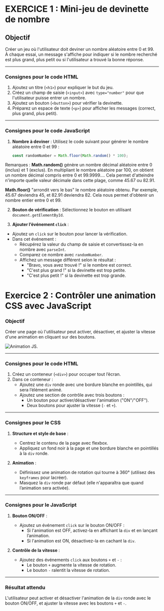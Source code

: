 # EXERCICE 1 : Mini-jeu de devinette de nombre

## Objectif
Créer un jeu où l'utilisateur doit deviner un nombre aléatoire entre 0 et 99.  
À chaque essai, un message s'affiche pour indiquer si le nombre recherché est plus grand, plus petit ou si l'utilisateur a trouvé la bonne réponse.

---

### Consignes pour le code HTML

1. Ajoutez un titre (`<h1>`) pour expliquer le but du jeu.
2. Créez un champ de saisie (`<input>`) avec `type="number"` pour que l'utilisateur puisse entrer un nombre.
3. Ajoutez un bouton (`<button>`) pour vérifier la devinette.
4. Préparez un espace de texte (`<p>`) pour afficher les messages (correct, plus grand, plus petit).

---

### Consignes pour le code JavaScript

1. **Nombre à deviner** : Utilisez le code suivant pour générer le nombre aléatoire entre 0 et 99 :
 
   ```javascript
   const randomNumber = Math.floor(Math.random() * 100);
   ```

 Remarques :
   **Math.random()** génère un nombre décimal aléatoire entre 0 (inclus) et 1 (exclus). En multipliant le nombre aléatoire par 100, on obtient un nombre décimal compris entre 0 et    99.9999.... Cela permet d'atteindre n'importe quelle valeur décimale dans cette plage, comme 45.67 ou 82.91. 
   
   **Math.floor()** "arrondit vers le bas" le nombre aléatoire obtenu. Par exemple, 45.67 deviendra 45, et 82.91 deviendra 82. Cela nous permet d'obtenir un nombre entier entre 0 et 99. 


2. **Bouton de vérification** : Sélectionnez le bouton en utilisant `document.getElementById`.

3. **Ajouter l’événement `click`** :

 - Ajoutez un `click` sur le bouton pour lancer la vérification.
 - Dans cet événement :
   - Récupérez la valeur du champ de saisie et convertissez-la en nombre avec `parseInt`.
   - Comparez ce nombre avec `randomNumber`.
   - Affichez un message différent selon le résultat :
     - "Bravo, vous avez trouvé !" si le nombre est correct.
     - "C'est plus grand !" si la devinette est trop petite.
     - "C'est plus petit !" si la devinette est trop grande.


# Exercice 2 : Contrôler une animation CSS avec JavaScript

### Objectif
Créer une page où l'utilisateur peut activer, désactiver, et ajuster la vitesse d'une animation en cliquant sur des boutons.

![Animation JS](https://sebastien-devos.fr/img/codegt/animation-js.png "Animation JS").

---

### Consignes pour le code HTML

1. Créez un conteneur (`<div>`) pour occuper tout l’écran.
2. Dans ce conteneur :
   - Ajoutez une `div` ronde avec une bordure blanche en pointillés, qui sera l’élément animé.
   - Ajoutez une section de contrôle avec trois boutons :
     - Un bouton pour activer/désactiver l'animation ("ON"/"OFF").
     - Deux boutons pour ajuster la vitesse (`-` et `+`).

---

### Consignes pour le CSS

1. **Structure et style de base** :
   - Centrez le contenu de la page avec flexbox.
   - Appliquez un fond noir à la page et une bordure blanche en pointillés à la `div` ronde.
   
2. **Animation** :
   - Définissez une animation de rotation qui tourne à 360° (utilisez des `keyframes` pour lacréer).
   - Masquez la `div` ronde par défaut (elle n'apparaîtra que quand l’animation sera activée).

---

### Consignes pour le JavaScript

1. **Bouton ON/OFF** :
   - Ajoutez un événement `click` sur le bouton ON/OFF :
     - Si l'animation est OFF, activez-la en affichant la `div` et en lançant l’animation.
     - Si l'animation est ON, désactivez-la en cachant la `div`.
   
2. **Contrôle de la vitesse** :
   - Ajoutez des événements `click` aux boutons `+` et `-` :
     - Le bouton `+` augmente la vitesse de rotation.
     - Le bouton `-` ralentit la vitesse de rotation.

---

### Résultat attendu
L'utilisateur peut activer et désactiver l'animation de la `div` ronde avec le bouton ON/OFF, et ajuster la vitesse avec les boutons `+` et `-`.
